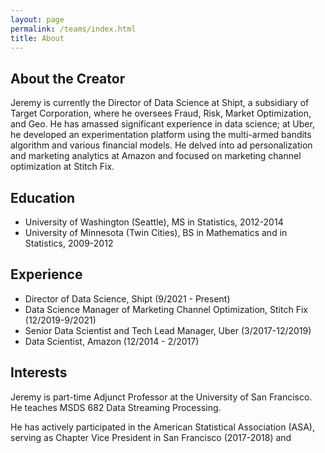 ```yaml
---
layout: page
permalink: /teams/index.html
title: About
---
```


## About the Creator

Jeremy is currently the Director of Data Science at Shipt, a subsidiary of Target Corporation, where he oversees Fraud, Risk, Market Optimization, and Geo. He has amassed significant experience in data science; at Uber, he developed an experimentation platform using the multi-armed bandits algorithm and various financial models. He delved into ad personalization and marketing analytics at Amazon and focused on marketing channel optimization at Stitch Fix.

## Education

- University of Washington (Seattle), MS in Statistics, 2012-2014
- University of Minnesota (Twin Cities), BS in Mathematics and in Statistics, 2009-2012

## Experience

- Director of Data Science, Shipt (9/2021 - Present)
- Data Science Manager of Marketing Channel Optimization, Stitch Fix (12/2019-9/2021)
- Senior Data Scientist and Tech Lead Manager, Uber (3/2017-12/2019)
- Data Scientist, Amazon (12/2014 - 2/2017)

## Interests

Jeremy is part-time Adjunct Professor at the University of San Francisco. He teaches MSDS 682 Data Streaming Processing. 

He has actively participated in the American Statistical Association (ASA), serving as Chapter Vice President in San Francisco (2017-2018) and Chapter Representative in Seattle Puget Sound (2015-2017).